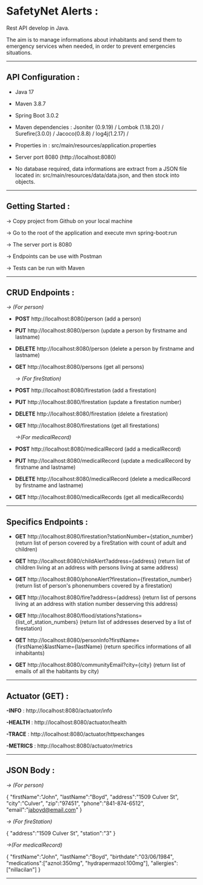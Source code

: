 # SafetyNet Alerts :

Rest API develop in Java. 

The aim is to manage informations about inhabitants and send them to emergency services when needed, in order to prevent emergencies situations.

-------------------------------------------------------------------------------------------------------------------------------------

## API Configuration :

- Java 17 
- Maven 3.8.7 
- Spring Boot 3.0.2
- Maven dependencies : Jsoniter (0.9.19) / Lombok (1.18.20) / Surefire(3.0.0) / Jacoco(0.8.8) / log4j(1.2.17) /

- Properties in : src/main/resources/application.properties
- Server port 8080 (http://localhost:8080)

- No database required, data informations are extract from a JSON file located in: src/main/resources/data/data.json, and then stock into objects.

-------------------------------------------------------------------------------------------------------------------------------------

## Getting Started :

-> Copy project from Github on your local machine

-> Go to the root of the application and execute mvn spring-boot:run

-> The server port is 8080

-> Endpoints can be use with Postman

-> Tests can be run with Maven

-------------------------------------------------------------------------------------------------------------------------------------

## CRUD Endpoints :

  *-> (For person)*

- __POST__ http://localhost:8080/person (add a person)

- __PUT__ http://localhost:8080/person (update a person by firstname and lastname)

- __DELETE__ http://localhost:8080/person (delete a person by firstname and lastname)

- __GET__ http://localhost:8080/persons (get all persons)

  *-> (For fireStation)*

- __POST__ http://localhost:8080/firestation (add a firestation)

- __PUT__ http://localhost:8080/firestation (update a firestation number)

- __DELETE__ http://localhost:8080/firestation (delete a firestation)

- __GET__ http://localhost:8080/firestations (get all firestations)

  *->(For medicalRecord)*

- __POST__ http://localhost:8080/medicalRecord (add a medicalRecord)

- __PUT__ http://localhost:8080/medicalRecord (update a medicalRecord by firstname and lastname)

- __DELETE__ http://localhost:8080/medicalRecord (delete a medicalRecord by firstname and lastname)

- __GET__ http://localhost:8080/medicalRecords (get all medicalRecords)

-------------------------------------------------------------------------------------------------------------------------------------

## Specifics Endpoints :

- __GET__ http://localhost:8080/firestation?stationNumber={station_number} (return list of person covered by a fireStation with count of adult and children)

- __GET__ http://localhost:8080/childAlert?address={address} (return list of children living at an address with persons living at same address)

- __GET__ http://localhost:8080/phoneAlert?firestation={firestation_number} (return list of person's phonenumbers covered by a firestation)

- __GET__ http://localhost:8080/fire?address={address} (return list of persons living at an address with station number desserving this address)

- __GET__ http://localhost:8080/flood/stations?stations={list_of_station_numbers} (return list of addresses deserved by a list of firestation)

- __GET__ http://localhost:8080/personInfo?firstName={firstName}&lastName={lastName} (return specifics informations of all inhabitants)

- __GET__ http://localhost:8080/communityEmail?city={city} (return list of emails of all the habitants by city)

-------------------------------------------------------------------------------------------------------------------------------------

## Actuator (GET) :

__-INFO__ : http://localhost:8080/actuator/info

__-HEALTH__ : http://localhost:8080/actuator/health

__-TRACE__ : http://localhost:8080/actuator/httpexchanges

__-METRICS__ : http://localhost:8080/actuator/metrics

-------------------------------------------------------------------------------------------------------------------------------------

## JSON Body :

 *-> (For person)*

 { "firstName":"John", 
"lastName":"Boyd", 
"address":"1509 Culver St",
"city":"Culver", 
"zip":"97451", 
"phone":"841-874-6512", 
"email":"jaboyd@email.com" }


  *-> (For fireStation)*

{ "address":"1509 Culver St", "station":"3" }


 *->(For medicalRecord)*

 { "firstName":"John", 
"lastName":"Boyd", 
"birthdate":"03/06/1984", 
"medications":["aznol:350mg", 
"hydrapermazol:100mg"], 
"allergies":["nillacilan"] }


-------------------------------------------------------------------------------------------------------------------------------------


